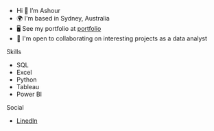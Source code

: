 - Hi 👋  I’m Ashour
- 🌍  I'm based in Sydney, Australia
- 🖥️  See my portfolio at [portfolio](https://ashour-dev.me/)
- 🤝  I'm open to collaborating on interesting projects as a data analyst

Skills
- SQL
- Excel
- Python
- Tableau
- Power BI

Social
- [LinedIn](https://www.linkedin.com/in/ashour-abdal)
  

